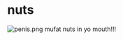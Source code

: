 # nuts
![penis.png](https://raw.githubusercontent.com/mufat/nuts/main/penis.png)
mufat nuts in yo mouth!!!
